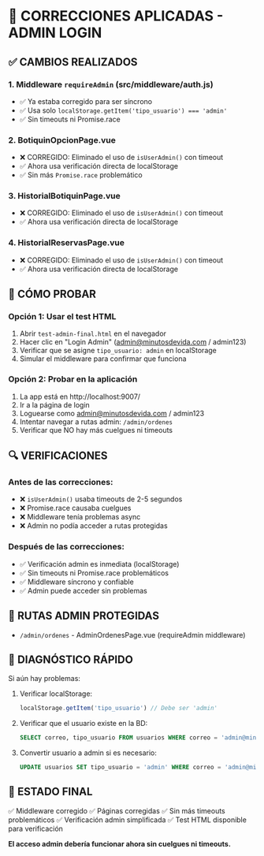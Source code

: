 # 🔧 CORRECCIONES APLICADAS - ADMIN LOGIN

## ✅ CAMBIOS REALIZADOS

### 1. Middleware `requireAdmin` (src/middleware/auth.js)

- ✅ Ya estaba corregido para ser síncrono
- ✅ Usa solo `localStorage.getItem('tipo_usuario') === 'admin'`
- ✅ Sin timeouts ni Promise.race

### 2. BotiquinOpcionPage.vue

- ❌ CORREGIDO: Eliminado el uso de `isUserAdmin()` con timeout
- ✅ Ahora usa verificación directa de localStorage
- ✅ Sin más `Promise.race` problemático

### 3. HistorialBotiquinPage.vue

- ❌ CORREGIDO: Eliminado el uso de `isUserAdmin()` con timeout
- ✅ Ahora usa verificación directa de localStorage

### 4. HistorialReservasPage.vue

- ❌ CORREGIDO: Eliminado el uso de `isUserAdmin()` con timeout
- ✅ Ahora usa verificación directa de localStorage

## 🧪 CÓMO PROBAR

### Opción 1: Usar el test HTML

1. Abrir `test-admin-final.html` en el navegador
2. Hacer clic en "Login Admin" (admin@minutosdevida.com / admin123)
3. Verificar que se asigne `tipo_usuario: admin` en localStorage
4. Simular el middleware para confirmar que funciona

### Opción 2: Probar en la aplicación

1. La app está en http://localhost:9007/
2. Ir a la página de login
3. Loguearse como admin@minutosdevida.com / admin123
4. Intentar navegar a rutas admin: `/admin/ordenes`
5. Verificar que NO hay más cuelgues ni timeouts

## 🔍 VERIFICACIONES

### Antes de las correcciones:

- ❌ `isUserAdmin()` usaba timeouts de 2-5 segundos
- ❌ Promise.race causaba cuelgues
- ❌ Middleware tenía problemas async
- ❌ Admin no podía acceder a rutas protegidas

### Después de las correcciones:

- ✅ Verificación admin es inmediata (localStorage)
- ✅ Sin timeouts ni Promise.race problemáticos
- ✅ Middleware síncrono y confiable
- ✅ Admin puede acceder sin problemas

## 🎯 RUTAS ADMIN PROTEGIDAS

- `/admin/ordenes` - AdminOrdenesPage.vue (requireAdmin middleware)

## 📝 DIAGNÓSTICO RÁPIDO

Si aún hay problemas:

1. Verificar localStorage:

   ```javascript
   localStorage.getItem('tipo_usuario') // Debe ser 'admin'
   ```

2. Verificar que el usuario existe en la BD:

   ```sql
   SELECT correo, tipo_usuario FROM usuarios WHERE correo = 'admin@minutosdevida.com';
   ```

3. Convertir usuario a admin si es necesario:
   ```sql
   UPDATE usuarios SET tipo_usuario = 'admin' WHERE correo = 'admin@minutosdevida.com';
   ```

## 🚀 ESTADO FINAL

✅ Middleware corregido
✅ Páginas corregidas
✅ Sin más timeouts problemáticos
✅ Verificación admin simplificada
✅ Test HTML disponible para verificación

**El acceso admin debería funcionar ahora sin cuelgues ni timeouts.**
